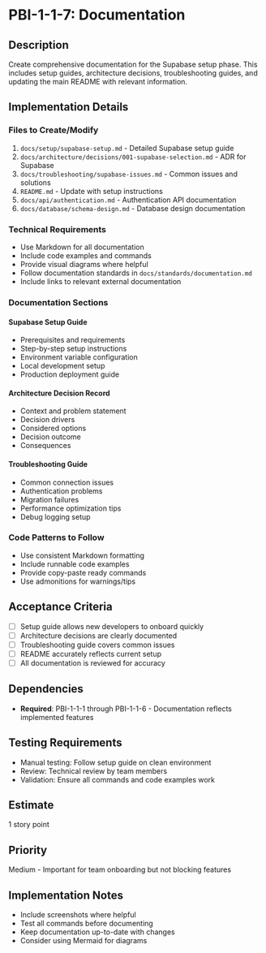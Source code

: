 # PBI-1-1-7: Documentation

## Description

Create comprehensive documentation for the Supabase setup phase. This includes setup guides, architecture decisions,
troubleshooting guides, and updating the main README with relevant information.

## Implementation Details

### Files to Create/Modify

1. `docs/setup/supabase-setup.md` - Detailed Supabase setup guide
2. `docs/architecture/decisions/001-supabase-selection.md` - ADR for Supabase
3. `docs/troubleshooting/supabase-issues.md` - Common issues and solutions
4. `README.md` - Update with setup instructions
5. `docs/api/authentication.md` - Authentication API documentation
6. `docs/database/schema-design.md` - Database design documentation

### Technical Requirements

- Use Markdown for all documentation
- Include code examples and commands
- Provide visual diagrams where helpful
- Follow documentation standards in `docs/standards/documentation.md`
- Include links to relevant external documentation

### Documentation Sections

#### Supabase Setup Guide

- Prerequisites and requirements
- Step-by-step setup instructions
- Environment variable configuration
- Local development setup
- Production deployment guide

#### Architecture Decision Record

- Context and problem statement
- Decision drivers
- Considered options
- Decision outcome
- Consequences

#### Troubleshooting Guide

- Common connection issues
- Authentication problems
- Migration failures
- Performance optimization tips
- Debug logging setup

### Code Patterns to Follow

- Use consistent Markdown formatting
- Include runnable code examples
- Provide copy-paste ready commands
- Use admonitions for warnings/tips

## Acceptance Criteria

- [ ] Setup guide allows new developers to onboard quickly
- [ ] Architecture decisions are clearly documented
- [ ] Troubleshooting guide covers common issues
- [ ] README accurately reflects current setup
- [ ] All documentation is reviewed for accuracy

## Dependencies

- **Required**: PBI-1-1-1 through PBI-1-1-6 - Documentation reflects implemented features

## Testing Requirements

- Manual testing: Follow setup guide on clean environment
- Review: Technical review by team members
- Validation: Ensure all commands and code examples work

## Estimate

1 story point

## Priority

Medium - Important for team onboarding but not blocking features

## Implementation Notes

- Include screenshots where helpful
- Test all commands before documenting
- Keep documentation up-to-date with changes
- Consider using Mermaid for diagrams
